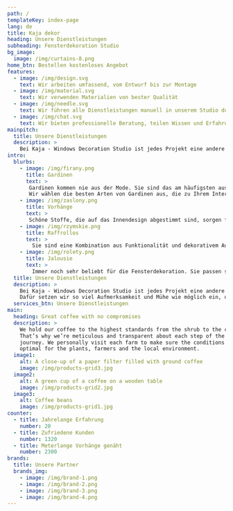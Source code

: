 ```yaml
---
path: /
templateKey: index-page
lang: de
title: Kaja dekor
heading: Unsere Dienstleistungen
subheading: Fensterdekoration Studio
bg_image:
  image: /img/curtains-8.png
home_btn: Bestellen kostenloses Angebot
features: 
  - image: /img/design.svg
    text: Wir arbeiten umfassend, vom Entwurf bis zur Montage
  - image: /img/material.svg
    text: Wir verwenden Materialien von bester Qualität
  - image: /img/needle.svg
    text: Wir führen alle Dienstleistungen manuell in unserem Studio durch
  - image: /img/chat.svg
    text: Wir bieten professionelle Beratung, teilen Wissen und Erfahrung
mainpitch:
  title: Unsere Dienstleistungen
  description: >
    Bei Kaja - Windows Decoration Studio ist jedes Projekt eine andere Geschichte. Jedes Haus verdient eine einzigartige Fensterdekoration, die die Bewohner zufriedenstellt und ihre Erwartungen erfüllt. Dafür setzen wir so viel Aufmerksamkeit und Mühe wie möglich ein, um das angestrebte Ziel zu erreichen.
intro:
  blurbs:
    - image: /img/firany.png
      title: Gardinen
      text: >
       Gardinen kommen nie aus der Mode. Sie sind das am häufigsten ausgewählte Produkt für die Fensterdekoration in unserem Ausstellungsraum. 
       Wir wählen die besten Arten von Gardinen aus, die zu Ihrem Interieur passen.
    - image: /img/zaslony.png
      title: Vorhänge
      text: >
       Schöne Stoffe, die auf das Innendesign abgestimmt sind, sorgen für ein stimmiges und stilvolles Innendesign. Wir verwenden oft Vorhänge, um Fenster zu dekorieren. Sie verleihen dem Raum einen einzigartigen Charakter. 
    - image: /img/rzymskie.png
      title: Raffrollos
      text: >
        Sie sind eine Kombination aus Funktionalität und dekorativem Aussehen. Wir lieben es, Raffrollos für die Gestaltung von Fensterdekorationen zu verwenden, da diese (genau wie herkömmliche Jalousien) vor der Sonne schützen und äußerst effektiv aussehen.
    - image: /img/rolety.png
      title: Jalousie
      text: >
        Immer noch sehr beliebt für die Fensterdekoration. Sie passen sowohl in moderne als auch in klassische Innenräume. Rollläden sind äußerst funktional und ihre geeignete Auswahl wird eine subtile Ergänzung der Inneneinrichtung sein.
  title: Unsere Dienstleistungen
  description: >
    Bei Kaja - Windows Decoration Studio ist jedes Projekt eine andere Geschichte. Jedes Haus verdient eine einzigartige Fensterdekoration, die die Bewohner zufriedenstellt und ihre Erwartungen erfüllt.
    Dafür setzen wir so viel Aufmerksamkeit und Mühe wie möglich ein, um das angestrebte Ziel zu erreichen.
  services_btn: Unsere Dienstleistungen
main:
  heading: Great coffee with no compromises
  description: >
    We hold our coffee to the highest standards from the shrub to the cup.
    That’s why we’re meticulous and transparent about each step of the coffee’s
    journey. We personally visit each farm to make sure the conditions are
    optimal for the plants, farmers and the local environment.
  image1:
    alt: A close-up of a paper filter filled with ground coffee
    image: /img/products-grid3.jpg
  image2:
    alt: A green cup of a coffee on a wooden table
    image: /img/products-grid2.jpg
  image3:
    alt: Coffee beans
    image: /img/products-grid1.jpg
counter:
  - title: Jahrelange Erfahrung
    number: 20
  - title: Zufriedene Kunden
    number: 1320
  - title: Meterlange Vorhänge genäht
    number: 2300
brands:
  title: Unsere Partner
  brands_img:
    - image: /img/brand-1.png
    - image: /img/brand-2.png
    - image: /img/brand-3.png
    - image: /img/brand-4.png
---
```

